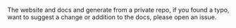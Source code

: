 The website and docs and generate from a private repo, if you found a typo, want to suggest a change or addition to the docs, please open an issue.